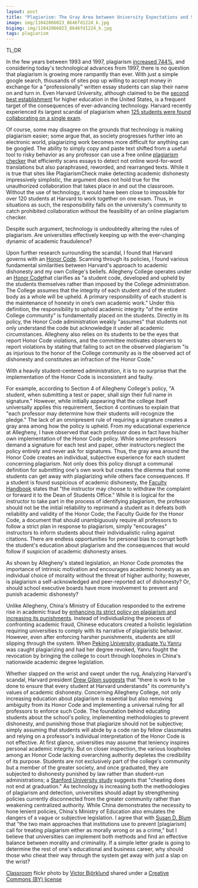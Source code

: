 ```yaml
---
layout: post
title: "Plagiarism: The Gray Area between University Expectations and Student Morality"
image: img/11042066023_8646fd1224_k.jpg 
bigimg: img/11042066023_8646fd1224_k.jpg 	
tags: plagiarism
---
```

TL;DR

In the few years between 1993 and 1997, plagiarism [increased 744%](https://www.checkforplagiarism.net/cyber-plagiarism), and considering today's technological advances from 1997, there is no question that plagiarism is growing more rampantly than ever. With just a simple google search, thousands of sites pop up willing to accept money in exchange for a "professionally" written essay students can slap their name on and turn in. 
Even Harvard University, although claimed to be the [second best establishment](https://www.usnews.com/best-colleges/harvard-university-2155) for higher education in the United States, is a frequent target of the consequences of ever-advancing technology. Harvard recently experienced its largest scandal of plagiarism when [125 students were found collaborating on a single exam](http://www.nytimes.com/2012/08/31/education/harvard-says-125-students-may-have-cheated-on-exam.html). 

Of course, some may disagree on the grounds that technology is making plagiarism easier; some argue that, as society progresses further into an electronic world, plagiarizing work becomes more difficult for anything can be googled. The ability to simply copy and paste text shifted from a useful tool to risky behavior as any professor can use a free online [plagiarism checker](https://plagiarismcheck.org/how-it-works/) that efficiently scans essays to detect not online word-for-word translations but also paraphrased, reworded, and rearranged texts. While it is true that sites like PlagiarismCheck make detecting academic dishonesty impressively simplistic, the argument does not hold true for the unauthorized collaboration that takes place in and out the classroom. Without the use of technology, it would have been close to impossible for over 120 students at Harvard to work together on one exam. Thus, in situations as such, the responsibility falls on the university's community to catch prohibited collaboration without the feasibility of an online plagiarism checker.  

Despite such argument, technology is undoubtedly altering the rules of plagiarism. Are universities effectively keeping up with the ever-changing dynamic of academic fraudulence?

Upon further research surrounding the scandal, I found that Harvard governs with an [Honor Code](http://honor.fas.harvard.edu/honor-code). Scanning through its policies, I found various fundamental similarities between Harvard's approach to academic dishonesty and my own College's beliefs. Allegheny College operates under an [Honor Code](http://sites.allegheny.edu/deanofstudents/student-conduct-system/academic-conduct/honor-code/ )that clarifies as "a student code, developed and upheld by the students themselves rather than imposed by the College administration. The College assumes that the integrity of each student and of the student body as a whole will be upheld. A primary responsibility of each student is the maintenance of honesty in one’s own academic work." Under this definition, the responsibility to uphold academic integrity "of the entire College community" is fundamentally placed on the students. Directly in its policy, the Honor Code administration weakly "assumes" that students not only understand the code but acknowledge it under all academic circumstances. Allegheny also relies on its students to be the eyes that report Honor Code violations, and the committee motivates observers to report violations by stating that failing to act on the observed plagiarism "is as injurious to the honor of the College community as is the observed act of dishonesty and constitutes an infraction of the Honor Code." 

With a heavily student-centered administration, it is to no surprise that the implementation of the Honor Code is inconsistent and faulty.

For example, according to Section 4 of Allegheny College's policy, "A student, when submitting a test or paper, shall sign their full name in signature." However, while initially appearing that the college itself universally applies this requirement, Section 4 continues to explain that "each professor may determine how their students will recognize the pledge." The lack of an omnipresent rule of requiring a signature creates a gray area among how the policy is upheld. From my educational experience at Allegheny, I have observed that each professor does in fact have his/her own implementation of the Honor Code policy. While some professors demand a signature for each test and paper, other instructors neglect the policy entirely and never ask for signatures. Thus, the gray area around the Honor Code creates an individual, subjective experience for each student concerning plagiarism. Not only does this policy disrupt a communal definition for submitting one's own work but creates the dilemma that some students can get away with plagiarizing while others face consequences. If a student is found suspicious of academic dishonesty, the [Faculty Handbook](http://sites.allegheny.edu/deanofstudents/faculty-guide-to-the-honor-code/) states that "the instructor may choose to withdraw the complaint or forward it to the Dean of Students Office." While it is logical for the instructor to take part in the process of identifying plagiarism, the professor should not be the initial reliability to reprimand a student as it defeats both reliability and validity of the Honor Code; the Faculty Guide for the Honor Code, a document that should unambiguously require all professors to follow a strict plan in response to plagiarism, simply "encourages" instructors to inform students about their individualistic ruling against citations. There are endless opportunities for personal bias to corrupt both the student's education about plagiarism and the consequences that would follow if suspicion of academic dishonesty arises.

As shown by Allegheny's stated legislation, an Honor Code promotes the importance of intrinsic motivation and encourages academic honesty as an individual choice of morality without the threat of higher authority; however, is plagiarism a self-acknowledged and peer-reported act of dishonesty? Or, should school executive boards have more involvement to prevent and punish academic dishonesty?

Unlike Allegheny, China's Ministry of Education responded to the extreme rise in academic fraud by [enhancing its strict policy on plagiarism and increasing its punishments](http://www.ibtimes.com/china-cracks-down-academic-fraud-990422). Instead of individualizing the process of confronting academic fraud, Chinese educators created a holistic legislation requiring universities to comply with its narrative of plagiaristic behavior. However, even after enforcing harsher punishments, students are still slipping through the system. When [Peking University graduate Yu Yanru](http://www.scmp.com/news/china/society/article/1867815/chinese-phd-scholar-accused-plagiarism-takes-peking-university) was caught plagiarizing and had her degree revoked, Yanru fought the revocation by bringing the college to court through loopholes in China's nationwide academic degree legislation. 

Whether slapped on the wrist and swept under the rug, Analyzing Harvard's scandal, Harvard president [Drew Gilpin suggests](http://news.harvard.edu/gazette/story/2012/08/college-announces-investigation/) that "there is work to be done to ensure that every student at Harvard understands" its community's values of academic dishonesty. Concerning Allegheny College, not only increasing education about plagiarism is essential but also removing ambiguity from its Honor Code and implementing a universal ruling for all professors to enforce such Code. The foundation behind educating students about the school's policy, implementing methodologies to prevent dishonesty, and punishing those that plagiarize should not be subjective; simply assuming that students will abide by a code ran by fellow classmates and relying on a professor's individual interpretation of the Honor Code is not effective. At first glance, universities may assume that leniency inspires personal academic integrity. But on closer inspection, the various loopholes among an Honor Code lacking overarching authority depletes the credibility of its purpose. Students are not exclusively part of the college's community but a member of the greater society, and once graduated, they are subjected to dishonesty punished by law rather than student-run administrations; a [Stanford University study](https://web.stanford.edu/class/engr110/cheating.html) suggests that "cheating does not end at graduation." As technology is increasing both the methodologies of plagiarism and detection, universities should adapt by strengthening policies currently disconnected from the greater community rather than weakening centralized authority. While China demonstrates the necessity to hone lenient policies, China's Ministry of Education also emulates the dangers of a vague or subjective legislation. I agree that with [Susan D. Blum](http://www.chronicle.com/article/Academic-IntegrityStudent/32323) that "the two main approaches that institutions use to prevent [plagiarism] call for treating plagiarism either as morally wrong or as a crime," but I believe that universities can implement both methods and find an effective balance between morality and criminality. If a simple letter grade is going to determine the rest of one's educational and business career, why should those who cheat their way through the system get away with just a slap on the wrist?

<a title="Classroom" href="https://flickr.com/photos/victorbjorklund/11042066023">Classroom</a> flickr photo by <a href="https://flickr.com/people/victorbjorklund">Victor Björklund</a> shared under a <a href="https://creativecommons.org/licenses/by/2.0/">Creative Commons (BY) license</a> </small>
